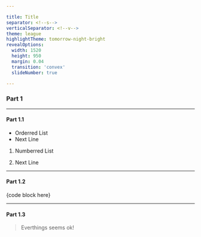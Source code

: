 ```yaml
---

title: Title
separator: <!--s-->
verticalSeparator: <!--v-->
theme: league
highlightTheme: tomorrow-night-bright
revealOptions:
  width: 1520
  height: 950
  margin: 0.04
  transition: 'convex'
  slideNumber: true

---
```


### Part 1 

---

 #### Part 1.1

- Orderred List 
- Next Line 

1. Numberred List 

2. Next Line 

----

#### Part 1.2 

{code block here} 

----

#### Part 1.3 

> Everthings seems ok!
